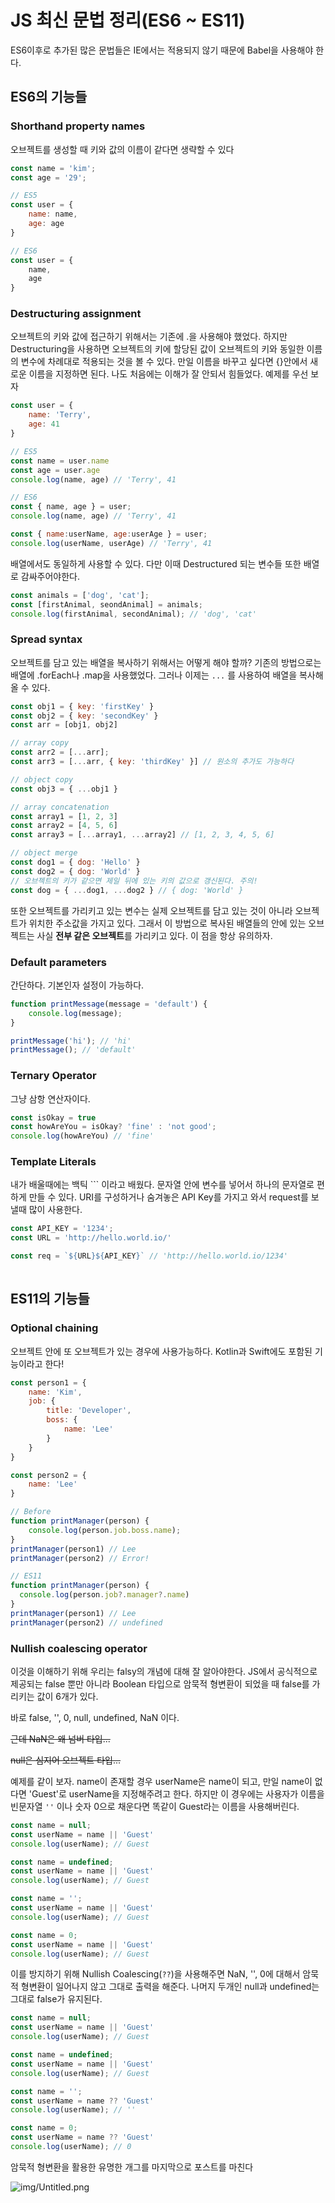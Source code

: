 

# JS 최신 문법 정리(ES6 ~ ES11)

ES6이후로 추가된 많은 문법들은 IE에서는 적용되지 않기 때문에 Babel을 사용해야 한다.

## ES6의 기능들

### Shorthand property names

오브젝트를 생성할 때 키와 값의 이름이 같다면 생략할 수 있다

```jsx
const name = 'kim';
const age = '29';

// ES5
const user = {
	name: name,
	age: age
}

// ES6
const user = {
	name, 
	age
}
```

### Destructuring assignment

오브젝트의 키와 값에 접근하기 위해서는 기존에 .을 사용해야 했었다. 하지만 Destructuring을 사용하면 오브젝트의 키에 할당된 값이 오브젝트의 키와 동일한 이름의 변수에 차례대로 적용되는 것을 볼 수 있다. 만일 이름을 바꾸고 싶다면 {}안에서 새로운 이름을 지정하면 된다. 나도 처음에는 이해가 잘 안되서 힘들었다. 예제를 우선 보자

```jsx
const user = {
	name: 'Terry',
	age: 41
}

// ES5
const name = user.name
const age = user.age
console.log(name, age) // 'Terry', 41

// ES6
const { name, age } = user;
console.log(name, age) // 'Terry', 41

const { name:userName, age:userAge } = user;
console.log(userName, userAge) // 'Terry', 41
```

 

배열에서도 동일하게 사용할 수 있다. 다만 이때 Destructured 되는 변수들 또한 배열로 감싸주어야한다.

```jsx
const animals = ['dog', 'cat'];
const [firstAnimal, seondAnimal] = animals;
console.log(firstAnimal, secondAnimal); // 'dog', 'cat'
```

### Spread syntax

오브젝트를 담고 있는 배열을 복사하기 위해서는 어떻게 해야 할까? 기존의 방법으로는 배열에 .forEach나 .map을 사용했었다. 그러나 이제는 `...` 를 사용하여 배열을 복사해 올 수 있다. 

```jsx
const obj1 = { key: 'firstKey' }
const obj2 = { key: 'secondKey' }
const arr = [obj1, obj2]

// array copy
const arr2 = [...arr];
const arr3 = [...arr, { key: 'thirdKey' }] // 원소의 추가도 가능하다

// object copy
const obj3 = { ...obj1 }

// array concatenation
const array1 = [1, 2, 3]
const array2 = [4, 5, 6]
const array3 = [...array1, ...array2] // [1, 2, 3, 4, 5, 6]

// object merge
const dog1 = { dog: 'Hello' }
const dog2 = { dog: 'World' }
// 오브젝트의 키가 같으면 제일 뒤에 있는 키의 값으로 갱신된다. 주의!
const dog = { ...dog1, ...dog2 } // { dog: 'World' }
```

또한 오브젝트를 가리키고 있는 변수는 실제 오브젝트를 담고 있는 것이 아니라 오브젝트가 위치한 주소값을 가지고 있다. 그래서 이 방법으로 복사된 배열들의 안에 있는 오브젝트는 사실 **전부 같은 오브젝트**를 가리키고 있다. 이 점을 항상 유의하자.

### Default parameters

간단하다. 기본인자 설정이 가능하다.

```jsx
function printMessage(message = 'default') {
	console.log(message);
}

printMessage('hi'); // 'hi'
printMessage(); // 'default'

```

### Ternary Operator

그냥 삼항 연산자이다.

```jsx
const isOkay = true
const howAreYou = isOkay? 'fine' : 'not good';
console.log(howAreYou) // 'fine'
```

### Template Literals

내가 배울때에는 백틱 ``` 이라고 배웠다. 문자열 안에 변수를 넣어서 하나의 문자열로 편하게 만들 수 있다. URI를 구성하거나 숨겨놓은 API Key를 가지고 와서 request를 보낼때 많이 사용한다.

```jsx
const API_KEY = '1234';
const URL = 'http://hello.world.io/'

const req = `${URL}${API_KEY}` // 'http://hello.world.io/1234'
 
```

## ES11의 기능들

### Optional chaining

오브젝트 안에 또 오브젝트가 있는 경우에 사용가능하다. Kotlin과 Swift에도 포함된 기능이라고 한다!

```jsx
const person1 = {
	name: 'Kim',
	job: {
		title: 'Developer',
		boss: {
			name: 'Lee'
		}
	}
}

const person2 = {
	name: 'Lee'
}

// Before
function printManager(person) {
	console.log(person.job.boss.name);
}
printManager(person1) // Lee
printManager(person2) // Error!

// ES11
function printManager(person) {
  console.log(person.job?.manager?.name)
}
printManager(person1) // Lee
printManager(person2) // undefined
```

### Nullish coalescing operator

이것을 이해하기 위해 우리는 falsy의 개념에 대해 잘 알아야한다. JS에서 공식적으로 제공되는 false 뿐만 아니라 Boolean 타입으로 암묵적 형변환이 되었을 때 false를 가리키는 값이 6개가 있다. 

바로 false, '', 0, null, undefined, NaN 이다. 

~~근데 NaN은 왜 넘버 타입...~~  

~~null은 심지어 오브젝트 타입...~~

예제를 같이 보자. name이 존재할 경우 userName은 name이 되고, 만일 name이 없다면 'Guest'로 userName을 지정해주려고 한다. 하지만 이 경우에는 사용자가 이름을 빈문자열 `''` 이나 숫자 0으로 채운다면 똑같이 Guest라는 이름을 사용해버린다. 

```jsx
const name = null;
const userName = name || 'Guest'
console.log(userName); // Guest

const name = undefined;
const userName = name || 'Guest'
console.log(userName); // Guest

const name = '';
const userName = name || 'Guest'
console.log(userName); // Guest

const name = 0;
const userName = name || 'Guest'
console.log(userName); // Guest
```

이를 방지하기 위해 Nullish Coalescing(`??`)을 사용해주면 NaN, '', 0에 대해서 암묵적 형변환이 일어나지 않고 그대로 출력을 해준다. 나머지 두개인 null과 undefined는 그대로 false가 유지된다. 

```jsx
const name = null;
const userName = name || 'Guest'
console.log(userName); // Guest

const name = undefined;
const userName = name || 'Guest'
console.log(userName); // Guest

const name = '';
const userName = name ?? 'Guest'
console.log(userName); // ''

const name = 0;
const userName = name ?? 'Guest'
console.log(userName); // 0
```

암묵적 형변환을 활용한 유명한 개그를 마지막으로 포스트를 마친다

![img/Untitled.png](/assets/img/posts/2020-12-15-lates-js-grammars/Untitled.png)
